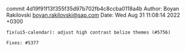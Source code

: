 commit 4d19f91f13f355f35d97b702fb4c8ccba0118a4b
Author: Boyan Rakilovski <boyan.rakilovski@sap.com>
Date:   Wed Aug 31 11:08:14 2022 +0300

    fix(ui5-calendar): adjust high contrast belize themes (#5756)
    
    Fixes: #5377

